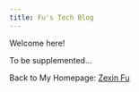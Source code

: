 ```yaml
---
title: Fu's Tech Blog
---
```


Welcome here!

To be supplemented...

Back to My Homepage: [Zexin Fu](https://zexinfu.com/)
